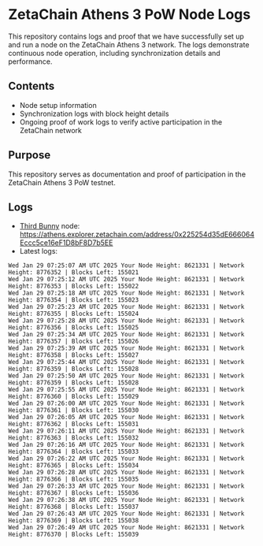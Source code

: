 # ZetaChain Athens 3 PoW Node Logs
This repository contains logs and proof that we have successfully set up and run a node on the ZetaChain Athens 3 network. The logs demonstrate continuous node operation, including synchronization details and performance.

## Contents
- Node setup information
- Synchronization logs with block height details
- Ongoing proof of work logs to verify active participation in the ZetaChain network

## Purpose
This repository serves as documentation and proof of participation in the ZetaChain Athens 3 PoW testnet.

## Logs

- [Third Bunny](https://thirdbunny.xyz/) node: https://athens.explorer.zetachain.com/address/0x225254d35dE666064Eccc5ce16eF1D8bF8D7b5EE
- Latest logs:
```
Wed Jan 29 07:25:07 AM UTC 2025 Your Node Height: 8621331 | Network Height: 8776352 | Blocks Left: 155021
Wed Jan 29 07:25:12 AM UTC 2025 Your Node Height: 8621331 | Network Height: 8776353 | Blocks Left: 155022
Wed Jan 29 07:25:18 AM UTC 2025 Your Node Height: 8621331 | Network Height: 8776354 | Blocks Left: 155023
Wed Jan 29 07:25:23 AM UTC 2025 Your Node Height: 8621331 | Network Height: 8776355 | Blocks Left: 155024
Wed Jan 29 07:25:28 AM UTC 2025 Your Node Height: 8621331 | Network Height: 8776356 | Blocks Left: 155025
Wed Jan 29 07:25:34 AM UTC 2025 Your Node Height: 8621331 | Network Height: 8776357 | Blocks Left: 155026
Wed Jan 29 07:25:39 AM UTC 2025 Your Node Height: 8621331 | Network Height: 8776358 | Blocks Left: 155027
Wed Jan 29 07:25:44 AM UTC 2025 Your Node Height: 8621331 | Network Height: 8776359 | Blocks Left: 155028
Wed Jan 29 07:25:50 AM UTC 2025 Your Node Height: 8621331 | Network Height: 8776359 | Blocks Left: 155028
Wed Jan 29 07:25:55 AM UTC 2025 Your Node Height: 8621331 | Network Height: 8776360 | Blocks Left: 155029
Wed Jan 29 07:26:00 AM UTC 2025 Your Node Height: 8621331 | Network Height: 8776361 | Blocks Left: 155030
Wed Jan 29 07:26:05 AM UTC 2025 Your Node Height: 8621331 | Network Height: 8776362 | Blocks Left: 155031
Wed Jan 29 07:26:11 AM UTC 2025 Your Node Height: 8621331 | Network Height: 8776363 | Blocks Left: 155032
Wed Jan 29 07:26:16 AM UTC 2025 Your Node Height: 8621331 | Network Height: 8776364 | Blocks Left: 155033
Wed Jan 29 07:26:22 AM UTC 2025 Your Node Height: 8621331 | Network Height: 8776365 | Blocks Left: 155034
Wed Jan 29 07:26:28 AM UTC 2025 Your Node Height: 8621331 | Network Height: 8776366 | Blocks Left: 155035
Wed Jan 29 07:26:33 AM UTC 2025 Your Node Height: 8621331 | Network Height: 8776367 | Blocks Left: 155036
Wed Jan 29 07:26:38 AM UTC 2025 Your Node Height: 8621331 | Network Height: 8776368 | Blocks Left: 155037
Wed Jan 29 07:26:43 AM UTC 2025 Your Node Height: 8621331 | Network Height: 8776369 | Blocks Left: 155038
Wed Jan 29 07:26:49 AM UTC 2025 Your Node Height: 8621331 | Network Height: 8776370 | Blocks Left: 155039
```
